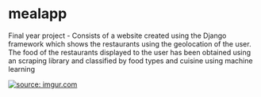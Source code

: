 # mealapp
Final year project  - 
Consists of a website created using the Django framework which shows the restaurants 
using the geolocation of the user. The food of the restaurants displayed to the user has 
been obtained using an scraping library and classified by food types and cuisine using machine learning



<a href="https://imgur.com/ZD83FGA"><img src="https://imgur.com/ZD83FGA" title="source: imgur.com" /></a>
